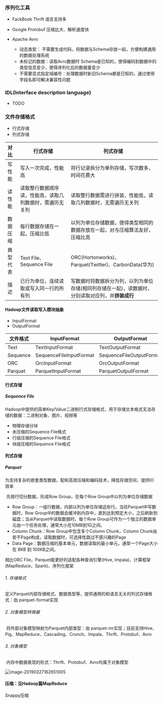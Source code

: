 ### 序列化工具

- FackBook Thrift  语言支持多

- Google Protobuf 压缩比大、解析速度快

- Apache Avro 
  - 动态类型： 不需要生成代码，将数据与Schema存放一起，方便构建通用的数据处理系统
  - 未标记的数据：读取Avro数据时 Schema是已知的，使得编码到数据中的类型信息变少，使得序列化后的数据量变少
  - 不需要显式指定域编号：处理数据时新旧Schema都是已知的，通过使用字段名即可解决兼容性问题



### IDL(Interface description language)

- TODO



### 文件存储格式

- 行式存储 
- 列式存储

| 对比     | 行式存储                                                 | 列式存储                                                     |
| :------- | -------------------------------------------------------- | ------------------------------------------------------------ |
| 写性能   | 写入一次完成，性能高                                     | 将行记录拆分为单列存储，写次数多，时间花费大                 |
| 读性能   | 读取整行数据顺序读，性能高，读取几列数据时，需遍历无关列 | 读取整行数据需进行拼装，性能低，读取几列数据时，无需遍历无关列 |
| 数据压缩 | 每行数据存储在一起，压缩比低                             | 以列为单位存储数据，使得类型相同的数据存放在一起，对与压缩算法友好，压缩比高 |
| 典型代表 | Text File、Sequence File                                 | ORC(Hortonworks)、Parquet(Twitter)、CarbonData(华为)         |
| 描述     | 已行为单位，连续读取或写入同一行的所有列                 | 写数据时将数据拆分为列，以列为单位存储(相同列存储在一起)，读数据时，分别读取对应列，并**拼装成行** |



#### Hadoop文件读取写入模块抽象

- InputFormat
- OutputFormat

| 文件格式 | InputFormat             | OutputFormat             |
| -------- | ----------------------- | ------------------------ |
| Text     | TextInputFormat         | TextOutputFormat         |
| Sequence | SequenceFileInputFormat | SequenceFileOutputFormat |
| ORC      | OrcInputFormat          | OrcOutputFormat          |
| Parquet  | ParquetInputFormat      | ParquetOutputFormat      |



#### 行式存储

##### Sequence File

​	Hadoop中提供的简单Key/Value二进制行式存储格式，用于存储文本格式无法存储的数据：二进制对象、图片、视频等

- 物理存储分块
- 未压缩的Sequence File格式
- 行级压缩的Sequence File格式
- 块级压缩的Sequence File格式



#### 列式存储

##### Parquet

​	为支持复杂的嵌套类型数据，配和高效压缩和编码技术，降低存储空间，提供IO效率

​	先按行切分数据，形成Row Group，在每个Row Group中以列为单位存储数据

- Row Group：一组行数据，内部以列为单位存储这些行。当往Parquet中写数据时，Row Group中的数据会缓冲到内存中，直到达到预定大小，之后刷新到磁盘；当从Parquet中读取数据时，每个Row Group可作为一个独立的数据单元由一个任务处理，通常大小在10MB到1G之间。
- Column Chunk：Row Group中包含多个Column Chunk，Column Chunk由若干Page构成，读取数据时，可选择性跳过不感兴趣的Page
- Data Page：数据压缩的基本单元，数据读取的最小单元，通常一个Page大小在 8KB 到 100KB之间。

相比ORC File，Parquet能更好的适配各种查询引擎(Hive, Impala)、计算框架(MapReduce，Spark)、序列化框架



###### 1. 存储格式

​	定义Parquet内部存储格式、数据类型等，提供通用的和语言无关的列式存储格式：由 parquet-format实现

###### 2. 对象模型转换器

​	将外部对象模型映射为Parquet内部类型：由 parquet-mr实现；目前支持Hive、Pig、MapReduce、Cascading、Crunch、Impala、Thrift、Protobuf、Avro

###### 3. 对象模型

​	内存中数据表现的形式：Thrift、Protobuf、Avro均属于对象模型

![image-20190327162651005](../../assets/image-20190327162651005.png)



#### 压缩：见Hadoop篇MapReduce

Snappy压缩

​	

​	

​	
